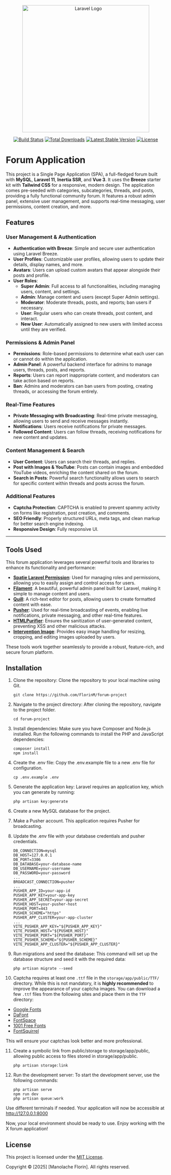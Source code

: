 <p align="center"><a href="https://laravel.com" target="_blank"><img src="https://raw.githubusercontent.com/laravel/art/master/logo-lockup/5%20SVG/2%20CMYK/1%20Full%20Color/laravel-logolockup-cmyk-red.svg" width="400" alt="Laravel Logo"></a></p>

<p align="center">
  <a href="https://github.com/laravel/framework/actions"><img src="https://github.com/laravel/framework/workflows/tests/badge.svg" alt="Build Status"></a>
  <a href="https://packagist.org/packages/laravel/framework"><img src="https://img.shields.io/packagist/dt/laravel/framework" alt="Total Downloads"></a>
  <a href="https://packagist.org/packages/laravel/framework"><img src="https://img.shields.io/packagist/v/laravel/framework" alt="Latest Stable Version"></a>
  <a href="https://packagist.org/packages/laravel/framework"><img src="https://img.shields.io/packagist/l/laravel/framework" alt="License"></a>
</p>

# Forum Application
This project is a Single Page Application (SPA), a full-fledged forum built with **MySQL**, **Laravel 11**, **Inertia SSR**, and **Vue 3**. It uses the **Breeze** starter kit with **Tailwind CSS** for a responsive, modern design. The application comes pre-seeded with categories, subcategories, threads, and posts, providing a fully functional community forum. It features a robust admin panel, extensive user management, and supports real-time messaging, user permissions, content creation, and more.

## Features

### **User Management & Authentication**
- **Authentication with Breeze**: Simple and secure user authentication using Laravel Breeze.
- **User Profiles**: Customizable user profiles, allowing users to update their details, display names, and more.
- **Avatars**: Users can upload custom avatars that appear alongside their posts and profile.
- **User Roles**: 
  - **Super Admin**: Full access to all functionalities, including managing users, content, and settings.
  - **Admin**: Manage content and users (except Super Admin settings).
  - **Moderator**: Moderate threads, posts, and reports; ban users if necessary.
  - **User**: Regular users who can create threads, post content, and interact.
  - **New User**: Automatically assigned to new users with limited access until they are verified.
  
### **Permissions & Admin Panel**
- **Permissions**: Role-based permissions to determine what each user can or cannot do within the application.
- **Admin Panel**: A powerful backend interface for admins to manage users, threads, posts, and reports.
- **Reports**: Users can report inappropriate content, and moderators can take action based on reports.
- **Ban**: Admins and moderators can ban users from posting, creating threads, or accessing the forum entirely.

### **Real-Time Features**
- **Private Messaging with Broadcasting**: Real-time private messaging, allowing users to send and receive messages instantly.
- **Notifications**: Users receive notifications for private messages.
- **Followed Content**: Users can follow threads, receiving notifications for new content and updates.
  
### **Content Management & Search**
- **User Content**: Users can search their threads, and replies.
- **Post with Images & YouTube**: Posts can contain images and embedded YouTube videos, enriching the content shared on the forum.
- **Search in Posts**: Powerful search functionality allows users to search for specific content within threads and posts across the forum.

### **Additional Features**
- **Captcha Protection**: CAPTCHA is enabled to prevent spammy activity on forms like registration, post creation, and comments.
- **SEO Friendly**: Properly structured URLs, meta tags, and clean markup for better search engine indexing.
- **Responsive Design**: Fully responsive UI.

---

## Tools Used
This forum application leverages several powerful tools and libraries to enhance its functionality and performance:

- **[Spatie Laravel Permission](https://spatie.be/docs/laravel-permission)**: Used for managing roles and permissions, allowing you to easily assign and control access for users.
- **[Filament](https://filamentphp.com/)**: A beautiful, powerful admin panel built for Laravel, making it simple to manage content and users.
- **[Quill](https://quilljs.com/)**: A rich-text editor for posts, allowing users to create formatted content with ease.
- **[Pusher](https://pusher.com/)**: Used for real-time broadcasting of events, enabling live notifications, private messaging, and other real-time features.
- **[HTMLPurifier](https://github.com/xemlock/htmlpurifier-html5)**: Ensures the sanitization of user-generated content, preventing XSS and other malicious attacks.
- **[Intervention Image](https://image.intervention.io/)**: Provides easy image handling for resizing, cropping, and editing images uploaded by users.

These tools work together seamlessly to provide a robust, feature-rich, and secure forum platform.

## Installation
1. Clone the repository: Clone the repository to your local machine using Git.
    ```
    git clone https://github.com/FlorinM/forum-project
    ```
    
2. Navigate to the project directory: After cloning the repository, navigate to the project folder.
    ```
    cd forum-project
    ```
    
3. Install dependencies: Make sure you have Composer and Node.js installed. Run the following commands to install the PHP and JavaScript dependencies:
    ```
    composer install
    npm install
    ```
    
4. Create the .env file: Copy the .env.example file to a new .env file for configuration.
    ```
    cp .env.example .env
    ```
    
5. Generate the application key: Laravel requires an application key, which you can generate by running:
    ```
    php artisan key:generate
    ```
    
6. Create a new MySQL database for the project.

7. Make a Pusher account. This application requires Pusher for broadcasting.

8. Update the .env file with your database credentials and pusher credentials.
    ```
    DB_CONNECTION=mysql
    DB_HOST=127.0.0.1
    DB_PORT=3306
    DB_DATABASE=your-database-name
    DB_USERNAME=your-username
    DB_PASSWORD=your-password
    ...
    BROADCAST_CONNECTION=pusher
    ...
    PUSHER_APP_ID=your-app-id
    PUSHER_APP_KEY=your-app-key
    PUSHER_APP_SECRET=your-app-secret
    PUSHER_HOST=your-pusher-host
    PUSHER_PORT=443
    PUSHER_SCHEME="https"
    PUSHER_APP_CLUSTER=your-app-cluster
    ...
    VITE_PUSHER_APP_KEY="${PUSHER_APP_KEY}"
    VITE_PUSHER_HOST="${PUSHER_HOST}"
    VITE_PUSHER_PORT="${PUSHER_PORT}"
    VITE_PUSHER_SCHEME="${PUSHER_SCHEME}"
    VITE_PUSHER_APP_CLUSTER="${PUSHER_APP_CLUSTER}"
    ```
    
9. Run migrations and seed the database: This command will set up the database structure and seed it with the required data:
    ```
    php artisan migrate --seed
    ```
    
10. Captcha requires at least one `.ttf` file in the `storage/app/public/TTF/` directory. While this is not mandatory, it is **highly recommended** to improve the appearance of your captcha images. You can download a few `.ttf` files from the following sites and place them in the `TTF` directory:

- [Google Fonts](https://fonts.google.com/)
- [DaFont](https://www.dafont.com/)
- [FontSpace](https://www.fontspace.com/)
- [1001 Free Fonts](https://www.1001freefonts.com/)
- [FontSquirrel](https://www.fontsquirrel.com/)

This will ensure your captchas look better and more professional.

11. Create a symbolic link from public/storage to storage/app/public, allowing public access to files stored in storage/app/public.
    ```
    php artisan storage:link
    ```
    
12. Run the development server: To start the development server, use the following commands:
    ```
    php artisan serve
    npm run dev
    php artisan queue:work
    ```
Use different terminals if needed. Your application will now be accessible at http://127.0.0.1:8000
    
Now, your local environment should be ready to use. Enjoy working with the X forum application!

## License

This project is licensed under the [MIT License](https://opensource.org/licenses/MIT).

Copyright © [2025] [Manolache Florin]. All rights reserved.
